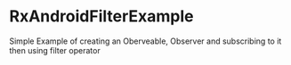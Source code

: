 # RxAndroidFilterExample
Simple Example of creating an Oberveable, Observer and subscribing to it then using filter operator
